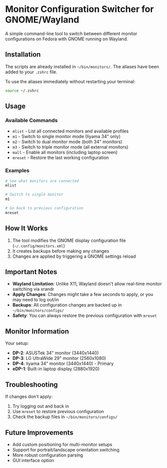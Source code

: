 # Monitor Configuration Switcher for GNOME/Wayland

A simple command-line tool to switch between different monitor configurations on Fedora with GNOME running on Wayland.

## Installation

The scripts are already installed in `~/bin/monitors/`. The aliases have been added to your `.zshrc` file.

To use the aliases immediately without restarting your terminal:
```bash
source ~/.zshrc
```

## Usage

### Available Commands

- `mlist` - List all connected monitors and available profiles
- `m1` - Switch to single monitor mode (Iiyama 34" only)
- `m2` - Switch to dual monitor mode (both 34" monitors)
- `m3` - Switch to triple monitor mode (all external monitors)
- `mall` - Enable all monitors (including laptop screen)
- `mreset` - Restore the last working configuration

### Examples

```bash
# See what monitors are connected
mlist

# Switch to single monitor
m1

# Go back to previous configuration
mreset
```

## How It Works

1. The tool modifies the GNOME display configuration file (`~/.config/monitors.xml`)
2. It creates backups before making any changes
3. Changes are applied by triggering a GNOME settings reload

## Important Notes

- **Wayland Limitation**: Unlike X11, Wayland doesn't allow real-time monitor switching via xrandr
- **Apply Changes**: Changes might take a few seconds to apply, or you may need to log out/in
- **Backups**: All configuration changes are backed up in `~/bin/monitors/configs/`
- **Safety**: You can always restore the previous configuration with `mreset`

## Monitor Information

Your setup:
- **DP-2**: ASUSTek 34" monitor (3440x1440)
- **DP-3**: LG UltraWide 29" monitor (2560x1080)
- **DP-4**: Iiyama 34" monitor (3440x1440) - Primary
- **eDP-1**: Built-in laptop display (2880x1920)

## Troubleshooting

If changes don't apply:
1. Try logging out and back in
2. Use `mreset` to restore previous configuration
3. Check the backup files in `~/bin/monitors/configs/`

## Future Improvements

- Add custom positioning for multi-monitor setups
- Support for portrait/landscape orientation switching
- More robust configuration parsing
- GUI interface option